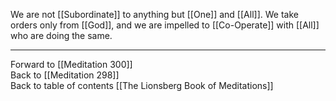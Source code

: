 We are not [[Subordinate]] to anything but [[One]] and [[All]]. We take orders only from [[God]], and we are impelled to [[Co-Operate]] with [[All]] who are doing the same. 

___

Forward to [[Meditation 300]]  
Back to [[Meditation 298]]  
Back to table of contents [[The Lionsberg Book of Meditations]]  
